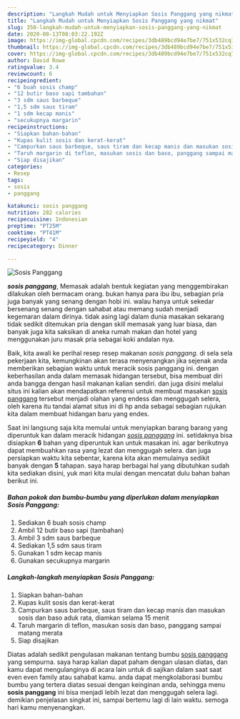 ```yaml
---
description: "Langkah Mudah untuk Menyiapkan Sosis Panggang yang nikmat"
title: "Langkah Mudah untuk Menyiapkan Sosis Panggang yang nikmat"
slug: 350-langkah-mudah-untuk-menyiapkan-sosis-panggang-yang-nikmat
date: 2020-08-13T08:03:22.192Z
image: https://img-global.cpcdn.com/recipes/3db489bcd94e7be7/751x532cq70/sosis-panggang-foto-resep-utama.jpg
thumbnail: https://img-global.cpcdn.com/recipes/3db489bcd94e7be7/751x532cq70/sosis-panggang-foto-resep-utama.jpg
cover: https://img-global.cpcdn.com/recipes/3db489bcd94e7be7/751x532cq70/sosis-panggang-foto-resep-utama.jpg
author: David Rowe
ratingvalue: 3.4
reviewcount: 6
recipeingredient:
- "6 buah sosis champ"
- "12 butir baso sapi tambahan"
- "3 sdm saus barbeque"
- "1,5 sdm saus tiram"
- "1 sdm kecap manis"
- "secukupnya margarin"
recipeinstructions:
- "Siapkan bahan-bahan"
- "Kupas kulit sosis dan kerat-kerat"
- "Campurkan saus barbeque, saus tiram dan kecap manis dan masukan sosis dan baso aduk rata, diamkan selama 15 menit"
- "Taruh margarin di teflon, masukan sosis dan baso, panggang sampai matang merata"
- "Siap disajikan"
categories:
- Resep
tags:
- sosis
- panggang

katakunci: sosis panggang 
nutrition: 282 calories
recipecuisine: Indonesian
preptime: "PT25M"
cooktime: "PT41M"
recipeyield: "4"
recipecategory: Dinner

---
```



![Sosis Panggang](https://img-global.cpcdn.com/recipes/3db489bcd94e7be7/751x532cq70/sosis-panggang-foto-resep-utama.jpg)

<b><i>sosis panggang</i></b>, Memasak adalah bentuk kegiatan yang menggembirakan dilakukan oleh bermacam orang. bukan hanya para ibu ibu, sebagian pria juga banyak yang senang dengan hobi ini. walau hanya untuk sekedar bersenang senang dengan sahabat atau memang sudah menjadi kegemaran dalam dirinya. tidak asing lagi dalam dunia masakan sekarang tidak sedikit ditemukan pria dengan skill memasak yang luar biasa, dan banyak juga kita saksikan di aneka rumah makan dan hotel yang menggunakan juru masak pria sebagai koki andalan nya.



Baik, kita awali ke perihal resep resep makanan <i>sosis panggang</i>. di sela sela pekerjaan kita, kemungkinan akan terasa menyenangkan jika sejenak anda memberikan sebagian waktu untuk meracik sosis panggang ini. dengan keberhasilan anda dalam memasak hidangan tersebut, bisa membuat diri anda bangga dengan hasil makanan kalian sendiri. dan juga disini melalui situs ini kalian akan mendapatkan referensi untuk membuat masakan <u>sosis panggang</u> tersebut menjadi olahan yang endess dan menggugah selera, oleh karena itu tandai alamat situs ini di hp anda sebagai sebagian rujukan kita dalam membuat hidangan baru yang endes.


Saat ini langsung saja kita memulai untuk menyiapkan barang barang yang diperuntuk kan dalam meracik hidangan <u><i>sosis panggang</i></u> ini. setidaknya bisa disiapkan <b>6</b> bahan yang diperuntuk kan untuk masakan ini. agar berikutnya dapat membuahkan rasa yang lezat dan menggugah selera. dan juga persiapkan waktu kita sebentar, karena kita akan memulainya sedikit banyak dengan <b>5</b> tahapan. saya harap berbagai hal yang dibutuhkan sudah kita sediakan disini, yuk mari kita mulai dengan mencatat dulu bahan bahan berikut ini.

<!--inarticleads1-->

##### Bahan pokok dan bumbu-bumbu yang diperlukan dalam menyiapkan Sosis Panggang:

1. Sediakan 6 buah sosis champ
1. Ambil 12 butir baso sapi (tambahan)
1. Ambil 3 sdm saus barbeque
1. Sediakan 1,5 sdm saus tiram
1. Gunakan 1 sdm kecap manis
1. Gunakan secukupnya margarin




<!--inarticleads2-->

##### Langkah-langkah menyiapkan Sosis Panggang:

1. Siapkan bahan-bahan
1. Kupas kulit sosis dan kerat-kerat
1. Campurkan saus barbeque, saus tiram dan kecap manis dan masukan sosis dan baso aduk rata, diamkan selama 15 menit
1. Taruh margarin di teflon, masukan sosis dan baso, panggang sampai matang merata
1. Siap disajikan




Diatas adalah sedikit pengulasan makanan tentang bumbu <u>sosis panggang</u> yang sempurna. saya harap kalian dapat paham dengan ulasan diatas, dan kamu dapat mengulanginya di acara lain untuk di sajikan dalam saat saat even even family atau sahabat kamu. anda dapat mengkolaborasi bumbu bumbu yang tertera diatas sesuai dengan keinginan anda, sehingga menu <b>sosis panggang</b> ini bisa menjadi lebih lezat dan menggugah selera lagi. demikian penjelasan singkat ini, sampai bertemu lagi di lain waktu. semoga hari kamu menyenangkan.
